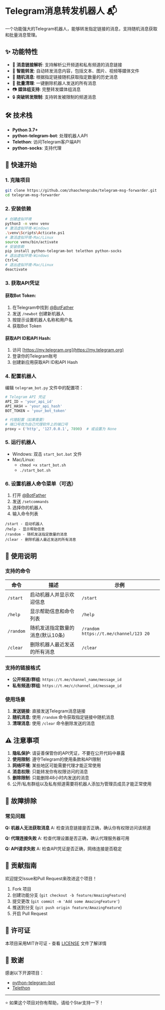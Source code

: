 # Telegram消息转发机器人 📬

一个功能强大的Telegram机器人，能够转发指定链接的消息，支持随机消息获取和批量消息管理。

## ✨ 功能特性

- 🔗 **消息链接解析**: 支持解析公开频道和私有频道的消息链接
- 📨 **智能转发**: 自动转发消息内容，包括文本、图片、视频等媒体文件
- 🎲 **随机消息**: 根据指定链接随机获取指定数量的历史消息
- 🧹 **批量清理**: 一键删除机器人发送的所有消息
- 📷 **媒体组支持**: 完整转发媒体组消息
- 🔒 **突破转发限制**: 支持转发被限制的频道消息

## 🛠️ 技术栈

- **Python 3.7+**
- **python-telegram-bot**: 处理机器人API
- **Telethon**: 访问Telegram客户端API
- **python-socks**: 支持代理


## 🚀 快速开始

### 1. 克隆项目

```bash
git clone https://github.com/zhaochengcube/telegram-msg-forwarder.git
cd telegram-msg-forwarder
```

### 2. 安装依赖

```bash
# 创建虚拟环境
python3 -m venv venv
# 激活虚拟环境-Windows
.\venv\Scripts\Acticate.ps1
# 激活虚拟环境-Mac/Linux
source venv/bin/activate
# 安装依赖
pip install python-telegram-bot telethon python-socks
# 退出虚拟环境-Windows
Ctrl+C
# 退出虚拟环境-Mac/Linux
deactivate
```

### 3. 获取API凭证

#### 获取Bot Token:
1. 在Telegram中找到 [@BotFather](https://t.me/BotFather)
2. 发送 `/newbot` 创建新机器人
3. 按提示设置机器人名称和用户名
4. 获取Bot Token

#### 获取API ID和API Hash:
1. 访问 [https://my.telegram.org](https://my.telegram.org)
2. 登录你的Telegram账号
3. 创建新应用获取API ID和API Hash

### 4. 配置机器人

编辑 `telegram_bot.py` 文件中的配置项：

```python
# Telegram API 凭证
API_ID = 'your_api_id'
API_HASH = 'your_api_hash'
BOT_TOKEN = 'your_bot_token'

# 代理配置（如果需要）
# 端口号改为自己代理软件上的端口号
proxy = ('http', '127.0.0.1', 7890)  # 或设置为 None
```

### 5. 运行机器人

- Windows: 双击 `start_bot.bat` 文件
- Mac/Linux: 
  - `chmod +x start_bot.sh`
  - `./start_bot.sh` 


### 6. 设置机器人命令菜单（可选）
1. 打开 [@BotFather](https://t.me/BotFather)
2. 发送 `/setcommands`
3. 选择你的机器人
4. 输入命令列表
```text
/start - 启动机器人
/help - 显示帮助信息
/random - 随机发送指定数量的消息
/clear - 删除机器人最近发送的所有消息
```

## 📖 使用说明

### 支持的命令

| 命令        | 描述                 | 示例                                    |
| --------- | ------------------ | ------------------------------------- |
| `/start`  | 启动机器人并显示欢迎信息       | `/start`                              |
| `/help`   | 显示帮助信息和命令列表        | `/help`                               |
| `/random` | 随机发送指定数量的消息(默认10条) | `/random https://t.me/channel/123 20` |
| `/clear`  | 删除机器人最近发送的所有消息     | `/clear`                              |

### 支持的链接格式

- **公开频道/群组**: `https://t.me/channel_name/message_id`
- **私有频道/群组**: `https://t.me/c/channel_id/message_id`

### 使用场景

1. **发送链接**: 直接发送Telegram消息链接
2. **随机消息**: 使用 `/random` 命令获取指定链接中随机消息
3. **清理消息**: 使用 `/clear` 命令删除发送的消息


## ⚠️ 注意事项

1. **隐私保护**: 请妥善保管你的API凭证，不要在公开代码中暴露
2. **使用限制**: 遵守Telegram的使用条款和API限制
3. **网络环境**: 某些地区可能需要代理才能正常使用
4. **消息权限**: 只能转发你有权限访问的消息
5. **删除限制**: 只能删除48小时内发送的消息
6. 公开/私有群组以及私有频道需要将机器人添加为管理员成员才能正常使用

## 🐛 故障排除

### 常见问题

**Q: 机器人无法获取消息**
A: 检查消息链接是否正确，确认你有权限访问该频道

**Q: 代理连接失败**
A: 检查代理设置是否正确，确认代理服务器可用

**Q: API请求失败**
A: 检查API凭证是否正确，网络连接是否稳定

## 🤝 贡献指南

欢迎提交Issue和Pull Request来改进这个项目！

1. Fork 项目
2. 创建功能分支 (`git checkout -b feature/AmazingFeature`)
3. 提交更改 (`git commit -m 'Add some AmazingFeature'`)
4. 推送到分支 (`git push origin feature/AmazingFeature`)
5. 开启 Pull Request

## 📄 许可证

本项目采用MIT许可证 - 查看 [LICENSE](LICENSE) 文件了解详情

## 🙏 致谢

感谢以下开源项目：
- [python-telegram-bot](https://github.com/python-telegram-bot/python-telegram-bot)
- [Telethon](https://github.com/LonamiWebs/Telethon)

---

⭐ 如果这个项目对你有帮助，请给个Star支持一下！